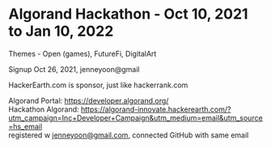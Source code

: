 # Algorand Hackathon - Oct 10, 2021 to Jan 10, 2022  

Themes - Open (games), FutureFi, DigitalArt  

Signup Oct 26, 2021, jenneyoon@gmail  

HackerEarth.com is sponsor, just like hackerrank.com  

Algorand Portal:  https://developer.algorand.org/   
Hackathon Algorand:  https://algorand-innovate.hackerearth.com/?utm_campaign=Inc+Developer+Campaign&utm_medium=email&utm_source=hs_email  
registered w jenneyoon@gmail.com, connected GitHub with same email  


